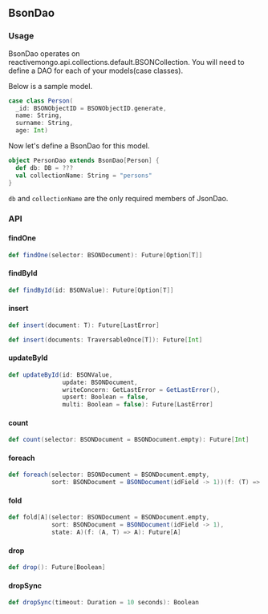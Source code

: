 ## BsonDao

### Usage 

BsonDao operates on reactivemongo.api.collections.default.BSONCollection. You will need to define a DAO for each of your models(case classes).

Below is a sample model.

```scala
case class Person(
  _id: BSONObjectID = BSONObjectID.generate,
  name: String, 
  surname: String, 
  age: Int)
```

Now let's define a BsonDao for this model.

```scala
object PersonDao extends BsonDao[Person] {
  def db: DB = ???
  val collectionName: String = "persons"
}
```

```db``` and ```collectionName``` are the only required members of JsonDao. 

### API


#### findOne
```scala
def findOne(selector: BSONDocument): Future[Option[T]]
```

#### findById
```scala
def findById(id: BSONValue): Future[Option[T]]
```

#### insert
```scala
def insert(document: T): Future[LastError]
```

```scala
def insert(documents: TraversableOnce[T]): Future[Int]
```

#### updateById
```scala
def updateById(id: BSONValue,
               update: BSONDocument,
               writeConcern: GetLastError = GetLastError(),
               upsert: Boolean = false,
               multi: Boolean = false): Future[LastError]
```

#### count
```scala
def count(selector: BSONDocument = BSONDocument.empty): Future[Int]
```

#### foreach
```scala
def foreach(selector: BSONDocument = BSONDocument.empty,
            sort: BSONDocument = BSONDocument(idField -> 1))(f: (T) => Unit): Future[Unit]
```

#### fold
```scala
def fold[A](selector: BSONDocument = BSONDocument.empty,
            sort: BSONDocument = BSONDocument(idField -> 1),
            state: A)(f: (A, T) => A): Future[A]
```

#### drop
```scala
def drop(): Future[Boolean]
```

#### dropSync
```scala
def dropSync(timeout: Duration = 10 seconds): Boolean
```
